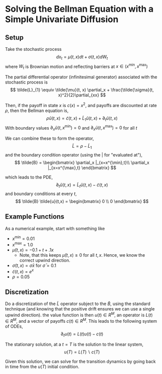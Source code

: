 # Solving the Bellman Equation with a Simple Univariate Diffusion
## Setup
Take the stochastic process
$$
d x_t = \mu(t, x) dt + \sigma(t, x) d W_t
$$
where $W_t$ is Brownian motion and reflecting barriers at $x \in (x^{\min},x^{\max})$

The partial differential operator (infinitesimal generator) associated with the stochastic process is
$$
\tilde{L}_{1} \equiv \tilde{\mu}(t, x)  \partial_x + \frac{\tilde{\sigma}(t, x)^2}{2}\partial_{xx}
$$

Then, if the payoff in state $x$ is $c(x) = x^2$, and payoffs are discounted at rate $\rho$, then the Bellman equation is,
$$
\rho \tilde{u}(t, x) = \tilde{c}(t, x) + \tilde{L}_1 \tilde{u}(t, x) + \partial_t \tilde{u}(t,x)
$$
With boundary values $\partial_x \tilde{u}(t, x^{\min}) = 0$ and $\partial_x \tilde{u}(t, x^{\max}) = 0$ for all $t$

We can combine these to form the operator,
$$
\tilde{L} = \rho - \tilde{L}_{1}
$$
and the boundary condition operator (using the $|$ for "evaluated at"),
$$
\tilde{B} = \begin{bmatrix}
	\partial_x |_{x=x^{\min},t}\\
	\partial_x |_{x=x^{\max},t}
\end{bmatrix}
$$

which leads to the PDE,
$$
\partial_t \tilde{u}(t,x) = \tilde{L}_t \tilde{u}(t,x) - \tilde{c}(t,x)
$$
and boundary conditions at every $t$,
$$
 \tilde{B} \tilde{u}(t,x) = \begin{bmatrix} 0 \\ 0 \end{bmatrix}
$$


## Example Functions
As a numerical example, start with something like
- $x^{\min} = 0.01$
- $x^{\max} = 1.0$
- $\tilde{\mu}(t,x) = -0.1 + t + .1 x$
   - Note, that this keeps $\tilde{\mu}(t,x) \geq 0$ for all $t,x$.  Hence, we know the correct upwind direction.
- $\tilde{\sigma}(t,x) = \bar{\sigma} x$ for $\bar{\sigma} = 0.1$
- $\tilde{c}(t,x) = e^x$
- $\rho = 0.05$

## Discretization
Do a discretization of the $\tilde{L}$ operator subject to the $\tilde{B}$, using the standard technique (and knowing that the positive drift ensures we can use a single upwind direction).  the value function is then $u(t) \in R^M$, an operator is $L(t) \in R^M$, and a vector of payoffs $c(t) \in R^M$.  This leads to the following system of ODEs,
$$
\partial_t u(t) = L(t) u(t) - c(t)
$$

The stationary solution, at a $t=T$ is the solution to the linear system,
$$
u(T) = L(T) \backslash c(T)
$$

Given this solution, we can solve for the transition dynamics by going back in time from the $u(T)$ initial condition.
